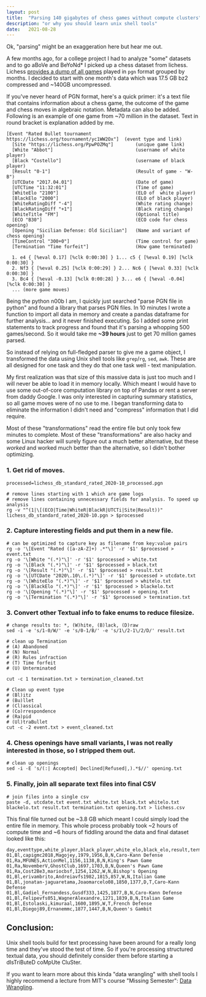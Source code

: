```yaml
---
layout: post
title:  "Parsing 140 gigabytes of chess games without compute clusters"
description: "or why you should learn unix shell tools"
date:   2021-08-28
---
```


Ok, "parsing" might be an exaggeration here but hear me out.

A few months ago, for a college project I had to analyze "some" datasets and to go aBoVe and BeYoNd* I picked up a chess dataset from lichess. Lichess [provides a dump of all games](https://database.lichess.org/) played in `pgn` format grouped by months. I decided to start with one month's data which was 17.5 GB bz2 compressed and ~140GB uncompressed.

If you've never heard of PGN format, here's a quick primer: it's a text file that contains information about a chess game, the outcome of the game and chess moves in algebraic notation. Metadata can also be added. Following is an example of one game from ~70 million in the dataset. Text in round bracket is explanation added by me.

```
[Event "Rated Bullet tournament https://lichess.org/tournament/yc1WW2Ox"]  (event type and link)
  [Site "https://lichess.org/PpwPOZMq"]        (unique game link)
  [White "Abbot"]                              (username of white player)
  [Black "Costello"]                           (username of black player)
  [Result "0-1"]                               (Result of game - "W-B")
  [UTCDate "2017.04.01"]                       (Date of game)
  [UTCTime "11:32:01"]                         (Time of game)
  [WhiteElo "2100"]                            (ELO of  white player)
  [BlackElo "2000"]                            (ELO of black player)
  [WhiteRatingDiff "-4"]                       (White rating change)
  [BlackRatingDiff "+1"]                       (Black rating change)
  [WhiteTitle "FM"]                            (Optional title)
  [ECO "B30"]                                  (ECO code for chess opening)
  [Opening "Sicilian Defense: Old Sicilian"]   (Name and variant of chess opening)
  [TimeControl "300+0"]                        (Time control for game)
  [Termination "Time forfeit"]                 (How game terminated)

  1. e4 { [%eval 0.17] [%clk 0:00:30] } 1... c5 { [%eval 0.19] [%clk 0:00:30] }
  2. Nf3 { [%eval 0.25] [%clk 0:00:29] } 2... Nc6 { [%eval 0.33] [%clk 0:00:30] }
  3. Bc4 { [%eval -0.13] [%clk 0:00:28] } 3... e6 { [%eval -0.04] [%clk 0:00:30] }
  ... (more game moves)
```

Being the python n00b I am, I quickly just searched  "parse PGN file in python" and found a library that parses PGN files. In 10 minutes I wrote a function to import all data in memory and create a pandas dataframe for further analysis... and it never finished executing. So I added some print statements to track progress and found that it's parsing a whopping 500 games/second. So it would take me **~39 hours** just to get 70 million games parsed.

So instead of relying on full-fledged parser to give me a game object, I transformed the data using Unix shell tools like `grep`/`rg`, `sed`, `awk`. These are all designed for one task and they do that one task well - text manipulation.

My first realization was that size of this massive data is just too much and I will never be able to load it in memory locally. Which meant I would have to use some out-of-core computation library on top of Pandas or rent a server from daddy Google. I was only interested in capturing summary statistics, so all game moves were of no use to me. I began transforming data to eliminate the information I didn't need and "compress" information that I did require.

Most of these "transformations" read the entire file but only took few minutes to complete. Most of these "transformations" are also hacky and some Linux hacker will surely figure out a much better alternative, but these *worked* and worked much better than the alternative, so I didn't bother optimizing.

### 1. Get rid of moves.

```
processed=lichess_db_standard_rated_2020-10_processed.pgn

# remove lines starting with 1 which are game logs
# remove lines containing unnecessary fields for analysis. To speed up analysis
rg -v "^(1|\[(ECO|Time|WhiteR|BlackR|UTCTi|Site|Result))" lichess_db_standard_rated_2020-10.pgn > $processed
```

### 2. Capture interesting fields and put them in a new file.


```
# can be optimized to capture key as filename from key:value pairs
rg -o '\[Event "Rated ([a-zA-Z]+) .*"\]' -r '$1' $processed > event.txt
rg -o '\[White "(.*)"\]' -r '$1' $processed > white.txt
rg -o '\[Black "(.*)"\]' -r '$1' $processed > black.txt
rg -o '\[Result "(.*)"\]' -r '$1' $processed > result.txt
rg -o '\[UTCDate "2020\.10\.(.*)"\]' -r '$1' $processed > utcdate.txt
rg -o '\[WhiteElo "(.*)"\]' -r '$1' $processed > whitelo.txt
rg -o '\[BlackElo "(.*)"\]' -r '$1' $processed > blackelo.txt
rg -o '\[Opening "(.*)"\]' -r '$1' $processed > opening.txt
rg -o '\[Termination "(.*)"\]' -r '$1' $processed > termination.txt
```

### 3. Convert other Textual info to fake enums to reduce filesize.

```
# change results to: *, (W)hite, (B)lack, (D)raw
sed -i -e 's/1-0/W/' -e 's/0-1/B/' -e 's/1\/2-1\/2/D/' result.txt

# clean up Termination
# (A) Abandoned
# (N) Normal
# (R) Rules infraction
# (T) Time forfeit
# (U) Unterminated

cut -c 1 termination.txt > termination_cleaned.txt

# Clean up event type
# (Bl)itz
# (Bu)llet
# (Cl)assical
# (Co)rrespondence
# (Ra)pid
# (Ul)traBullet
cut -c -2 event.txt > event_cleaned.txt
```

### 4. Chess openings have small variants, I was not really interested in those, so I stripped them out.
```
# clean up openings
sed -i -E 's/(:| Accepted| Declined|Refused|,).*$//' opening.txt
```

### 5. Finally, join all separate text files into final CSV

```
# join files into a single csv
paste -d, utcdate.txt event.txt white.txt black.txt whitelo.txt blackelo.txt result.txt termination.txt opening.txt > lichess.csv
```

This final file turned out be ~3.8 GB which meant I could simply load the entire file in memory. This whole process probably took ~2 hours of compute time and ~6 hours of fiddling around the data and final dataset looked like this:

```
day,eventtype,white_player,black_player,white_elo,black_elo,result,termination,opening
01,Bl,capigmc2018,Magojey,1979,1956,B,N,Caro-Kann Defense
01,Ra,MFUNES,ActionMel,1156,1138,B,N,King's Pawn Game
01,Ra,NovemberV,GhostClub,1697,1703,B,N,Queen's Pawn Game
01,Ra,Cost2Be3,mariocbsf,1254,1262,W,N,Bishop's Opening
01,Bl,erivambrito,Andreiavfs1982,1815,857,W,N,Italian Game
01,Bl,jonatan-jaguaretama,Joaomarcelo08,1850,1377,D,T,Caro-Kann Defense
01,Bl,Gadiel_Fernandess,Gusdf333,1425,1877,B,N,Caro-Kann Defense
01,Bl,Felipevfs051,WagnerAlexandre,1271,1839,B,N,Italian Game
01,Bl,Estolaski,kimuraal,1600,1895,W,T,French Defense
01,Bl,Diegoj89,Ernanemmc,1877,1447,B,N,Queen's Gambit
```

## Conclusion:

Unix shell tools build for text processing have been around for a really long time and they've stood the test of time. So if you're processing structured textual data, you should definitely consider them before starting a dIsTriButeD coMpUte CluSter.

If you want to learn more about this kinda "data wrangling" with shell tools I highly recommend a lecture from MIT's course "Missing Semester": [Data Wrangling](https://missing.csail.mit.edu/2020/data-wrangling/).
